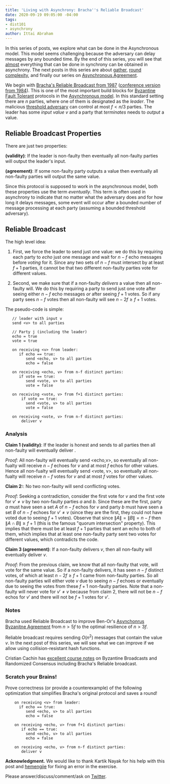 ```yaml
---
title: 'Living with Asynchrony: Bracha''s Reliable Broadcast'
date: 2020-09-19 09:05:00 -04:00
tags:
- dist101
- asynchrony
author: Ittai Abraham
---
```


In this series of posts, we explore what can be done in the Asynchronous model. This model seems challenging because the adversary can delay messages by any bounded time. By the end of this series, you will see that [almost](https://decentralizedthoughts.github.io/2019-06-25-on-the-impossibility-of-byzantine-agreement-for-n-equals-3f-in-partial-synchrony/) everything that can be done in synchrony can be obtained in asynchrony. The next posts in this series are about [gather](2021-03-26-living-with-asynchrony-the-gather-protocol.markdown), [round complexity](2021-09-29-the-round-complexity-of-reliable-broadcast.markdown), and finally our series on [Asynchronous Agreement](2022-03-30-asynchronous-agreement-part-one-defining-the-problem.markdown).

We begin with [Bracha's Reliable Broadcast from 1987](https://core.ac.uk/download/pdf/82523202.pdf) ([conference version from 1984](https://ecommons.cornell.edu/bitstream/handle/1813/6430/84-590.pdf?sequence=1&isAllowed=y)). This is one of the most important build blocks for [Byzantine Fault Tolerant](https://decentralizedthoughts.github.io/2019-06-07-modeling-the-adversary/) protocols in the [Asynchronous model](https://decentralizedthoughts.github.io/2019-06-01-2019-5-31-models/). In this standard setting there are $n$ parties, where one of them is designated as the *leader*. The malicious [threshold adversary](https://decentralizedthoughts.github.io/2019-06-17-the-threshold-adversary/) can control at most $f<n/3$ parties. The leader has some *input value* $v$ and a party that *terminates* needs to *output* a value.



## Reliable Broadcast Properties
There are just two properties: 

**(validity)**: If the leader is non-faulty then eventually all non-faulty parties will output the leader's input.

**(agreement)**: If some non-faulty party outputs a value then eventually all non-faulty parties will output the same value.

Since this protocol is supposed to work in the asynchronous model, both these properties use the term *eventually*. This term is often used in asynchrony to indicate that no matter what the adversary does and for how long it delays messages, some event will occur after a bounded number of message processing at each party (assuming a bounded threshold adversary).

## Reliable Broadcast

The high level idea:

1. First, we force the leader to send just one value: we do this by requiring each party to *echo* just one message and wait for $n-f$ echo messages before *voting* for it. Since any two sets of $n-f$ must intersect by at least $f+1$ parties, it cannot be that two different non-faulty parties vote for different values.

2. Second, we make sure that if a non-faulty *delivers* a value then all non-faulty will. We do this by requiring a party to send just one vote after seeing either $n-f$ echo messages *or* after seeing $f+1$ votes. So if any party sees $n-f$ votes then all non-faulty will see $n-2f \geq f+1$ votes.

The pseudo-code is simple:


       // leader with input v
       send <v> to all parties

       // Party j (including the leader)
       echo = true
       vote = true
       
       on receiving <v> from leader:
          if echo == true:
             send <echo, v> to all parties
             echo = false

       on receiving <echo, v> from n-f distinct parties:
          if vote == true:
             send <vote, v> to all parties
             vote = false

       on receiving <vote, v> from f+1 distinct parties:
           if vote == true:
             send <vote, v> to all parties
             vote = false

       on receiving <vote, v> from n-f distinct parties:
           deliver v

### Analysis

**Claim 1 (validity)**: If the leader is honest and sends <v> to all parties then all non-faulty will eventually deliver <v>.

*Proof:* All non-faulty will eventually send <echo,v>, so eventually all non-fualty will receive $n-f$ echoes for $v$ and at most $f$ echos for other values. Hence all non-fualty will eventually send <vote, v>, so eventually all non-fualty will receive $n-f$ votes for $v$ and at most $f$ votes for other values.

**Claim 2:**: No two non-faulty will send conflicting votes.

*Proof:* Seeking a contradiction, consider the first vote for $v$ and the first vote for $v' \neq v$ by two non-faulty parties $a$ and $b$. Since these are the first, party $a$ must have seen a set $A$ of $n-f$ echos for $v$ and party $b$ must have seen a set $B$ of $n-f$ echoes for $v' \neq v$ (since they are the first, they could not have voted due to seeing $f+1$ votes). Observe that since $\|A\|=\|B\|=n-f$ then $\|A \cap B\| \geq f+1$ (this is the famous "quorum intersection" property).  This implies that there must be at least $f+1$ parties that sent an echo to both of them, which implies that at least one non-faulty party sent two votes for different values, which contradicts the code.
 

**Claim 3 (agreement)**: If a non-faulty delivers $v$, then all non-faulty will eventually deliver $v$.

*Proof:* From the previous claim, we know that all non-faulty that vote, will vote for the same value. So if a non-faulty delivers, it has seen $n-f$ distinct votes, of which at least $n-2f \geq f+1$ came from non-faulty parties. So all non-faulty parties will either vote $v$ due to seeing $n-f$ echoes or eventually due to seeing the votes from these $f+1$ non-faulty parties. Note that a non-faulty will never vote for $v' \neq v$ because from claim 2, there will not be $n-f$ echos for $v'$ and there will not be $f+1$ votes for $v'$.

### Notes

Bracha used Reliable Broadcast to improve Ben-Or's [Asynchonrus Byzanitne Agreement](https://allquantor.at/blockchainbib/pdf/ben1983another.pdf) from $n>5f$ to the optimal resilience of $n>3f$. 

Reliable broadcast requires sending $O(n^2)$ messages that contain the value $v$.  In the next post of this series, we will see what we can improve if we allow using collision-resistant hash functions. 


Cristian Cachin has [excellent course notes](https://dcl.epfl.ch/site/_media/education/sdc_byzconsensus.pdf) on Byzantine Broadcasts and Randomized Consensus including Bracha's Reliable broadcast.





### Scratch your Brains!

Prove correctness (or provide a counterexample) of the following optimization that simplifies Bracha's original protocol and saves a round!

        on receiving <v> from leader:
          if echo == true:
             send <echo, v> to all parties
             echo = false

        on receiving <echo, v> from f+1 distinct parties:
           if echo == true:
             send <echo, v> to all parties
             echo = false

        on receiving <echo, v> from n-f distinct parties:
           deliver v


**Acknowledgment.** We would like to thank Kartik Nayak for his help with this post and [hemengjie](https://twitter.com/VfRy8lQUeL9t4y6) for fixing an error in the exercise. 


Please answer/discuss/comment/ask on [Twitter](https://twitter.com/ittaia/status/1307772031954546697?s=20). 

